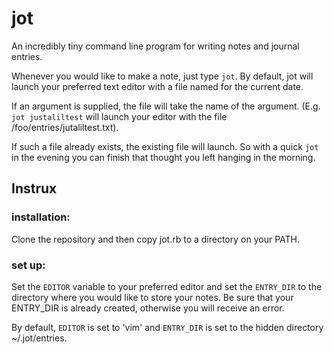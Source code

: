 # jot
An incredibly tiny command line program for writing notes and journal entries. 

Whenever you would like to make a note, just type `jot`. By default, jot will launch your preferred text editor with a file named for the current date. 

If an argument is supplied, the file will take the name of the argument. (E.g. `jot justaliltest` will launch your editor with the file /foo/entries/jutaliltest.txt).

If such a file already exists, the existing file will launch. So with a quick `jot` in the evening you can finish that thought you left
hanging in the morning.

## Instrux
### installation:
Clone the repository and then copy jot.rb to a directory on your PATH.

### set up:

Set the `EDITOR` variable to your preferred editor and set the `ENTRY_DIR` to the directory where you would like to store your notes. Be sure that your ENTRY_DIR is already created, otherwise you will receive an error.

By default, `EDITOR` is set to 'vim' and `ENTRY_DIR` is set to the hidden directory ~/.jot/entries.
